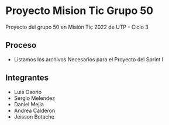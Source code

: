 # Proyecto Mision Tic Grupo 50

Proyecto del grupo 50 en Misión Tic 2022 de UTP - Ciclo 3

## Proceso
- Listamos los archivos Necesarios para el Proyecto del Sprint I

## Integrantes
- Luis Osorio
- Sergio Melendez
- Daniel Mejia
- Andrea Calderon
- Jeisson Botache
